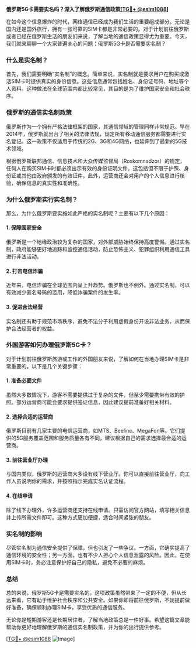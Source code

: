 **俄罗斯5G卡需要实名吗？深入了解俄罗斯通信政策[[TG💪+ @esim1088](https://t.me/s/esim1088)]**

在如今这个信息爆炸的时代，网络通信已经成为我们生活的重要组成部分。无论是国内还是国外旅行，拥有一张可靠的SIM卡都是非常必要的。对于计划前往俄罗斯或者已经在俄罗斯生活的朋友们来说，了解当地的通信政策显得尤为重要。今天，我们就来聊聊一个大家普遍关心的问题：俄罗斯5G卡是否需要实名制？

### 什么是实名制？

首先，我们需要明确“实名制”的概念。简单来说，实名制就是要求用户在购买或激活SIM卡时提供真实的身份信息。这些信息通常包括姓名、身份证号码、地址等个人资料。这种做法在全球范围内都比较常见，其目的是为了维护国家安全和社会秩序。

### 俄罗斯的通信实名制政策

俄罗斯作为一个拥有严格法律框架的国家，其通信领域的管理同样非常规范。早在2014年，俄罗斯就出台了相关的法律法规，规定所有移动通信服务都需要进行实名登记。这一政策不仅适用于传统的2G、3G和4G网络，也延伸到了最新的5G技术领域。

根据俄罗斯联邦通信、信息技术和大众传媒监督局（Roskomnadzor）的规定，任何人在购买SIM卡时都必须出示有效的身份证明文件。这包括但不限于护照、身份证或其他由政府颁发的有效证件。此外，运营商还会对用户的个人信息进行核验，确保信息的真实性和准确性。

### 为什么俄罗斯实行实名制？

那么，为什么俄罗斯要实施如此严格的实名制呢？主要有以下几个原因：

#### 1. **保障国家安全**
俄罗斯是一个地缘政治较为复杂的国家，对外部威胁始终保持高度警惕。通过实名制，政府能够更好地追踪和监控通信活动，防止恐怖主义、犯罪组织利用通信工具进行非法活动。

#### 2. **打击电信诈骗**
近年来，电信诈骗在全球范围内呈上升趋势。俄罗斯也不例外。通过实名制，可以有效减少匿名号码的滥用，降低诈骗案件的发生率。

#### 3. **促进合法经营**
实名制还有助于规范市场秩序，避免不法分子利用虚假身份开设非法业务，从而保护合法经营者的权益。

### 外国游客如何办理俄罗斯5G卡？

对于计划前往俄罗斯旅游或工作的外国朋友来说，了解如何在当地办理SIM卡是非常重要的。以下是几个关键步骤：

#### 1. **准备必要文件**
虽然大多数情况下，游客不需要提供过于复杂的文件，但至少需要携带有效的护照。部分运营商可能会要求提供签证信息，因此建议提前准备好相关材料。

#### 2. **选择合适的运营商**
俄罗斯目前有几家主要的电信运营商，如MTS、Beeline、MegaFon等。它们提供的5G服务覆盖范围和服务质量各有不同，建议根据自己的需求选择最合适的运营商。

#### 3. **前往营业厅办理**
与国内类似，俄罗斯的运营商大多设有线下营业厅。你可以直接前往营业厅，向工作人员说明你的需求，并按照指示完成实名认证流程。

#### 4. **在线申请**
除了线下办理外，许多运营商还支持在线申请。只需访问官方网站，填写相关信息并上传所需文件即可。这种方式更加便捷，适合时间紧张的朋友。

### 实名制的影响

尽管实名制为通信安全提供了保障，但也引发了一些争议。一方面，它确实提高了通信环境的安全性；另一方面，也有不少人担心个人信息泄露的风险。因此，在使用SIM卡时，务必注意保护好自己的隐私，避免不必要的麻烦。

### 总结

总的来说，俄罗斯5G卡是需要实名的。这项政策虽然带来了一定的不便，但从长远来看，它有助于维护社会秩序和公共安全。如果你即将前往俄罗斯，不妨提前做好准备，确保顺利办理SIM卡，享受优质的通信服务。

无论你是短期游客还是长期居住者，了解当地政策总是一件好事。希望这篇文章能帮助你更好地理解俄罗斯的通信实名制政策，并为你的出行提供参考。

[[TG💪+ @esim1088](https://t.me/s/esim1088) ![Image](https://i.postimg.cc/4NQfJmqS/Snipaste-2025-05-13-00-14-12.png)]